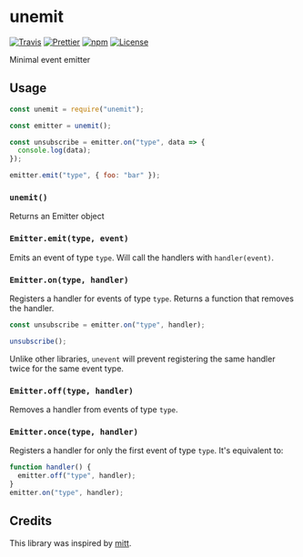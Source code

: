 # unemit

[![Travis](https://api.travis-ci.com/duailibe/unemit.svg)](https://travis-ci.com/duailibe/unemit)
[![Prettier](https://img.shields.io/badge/code_style-prettier-ff69b4.svg)](https://github.com/prettier/prettier)
[![npm](https://img.shields.io/npm/v/unemit.svg)](https://npmjs.org/unemit)
[![License](https://img.shields.io/badge/license-MIT-blue.svg)](LICENSE)

Minimal event emitter

## Usage

```js
const unemit = require("unemit");

const emitter = unemit();

const unsubscribe = emitter.on("type", data => {
  console.log(data);
});

emitter.emit("type", { foo: "bar" });
```

### `unemit()`

Returns an Emitter object

### `Emitter.emit(type, event)`

Emits an event of type `type`. Will call the handlers with `handler(event)`.

### `Emitter.on(type, handler)`

Registers a handler for events of type `type`. Returns a function that removes the handler.

```js
const unsubscribe = emitter.on("type", handler);

unsubscribe();
```

Unlike other libraries, `unevent` will prevent registering the same handler twice for the same event type.

### `Emitter.off(type, handler)`

Removes a handler from events of type `type`.

### `Emitter.once(type, handler)`

Registers a handler for only the first event of type `type`. It's equivalent to:

```js
function handler() {
  emitter.off("type", handler);
}
emitter.on("type", handler);
```

## Credits

This library was inspired by [mitt](https://github.com/developit/mitt).
